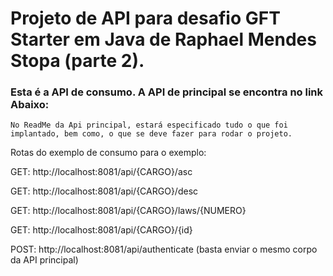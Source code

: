 # Projeto de API para desafio GFT Starter em Java de Raphael Mendes Stopa (parte 2).

### Esta é a API de consumo. A API de principal se encontra no link Abaixo:


```
No ReadMe da Api principal, estará especificado tudo o que foi implantado, bem como, o que se deve fazer para rodar o projeto.
```


Rotas do exemplo de consumo para o exemplo:

GET: http://localhost:8081/api/{CARGO}/asc

GET: http://localhost:8081/api/{CARGO}/desc

GET: http://localhost:8081/api/{CARGO}/laws/{NUMERO}

GET: http://localhost:8081/api/{CARGO}/{id}

POST: http://localhost:8081/api/authenticate (basta enviar o mesmo corpo da API principal)
